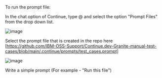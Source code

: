 To run the prompt file:

In the chat option of Continue, type @ and select the option "Prompt Files" from the drop down list.

![image](https://github.com/user-attachments/assets/f4faf4b5-8427-4bd9-849a-2ed08a73880a)

Select the prompt file that is created in the repo here [https://github.com/IBM-OSS-Support/Continue.dev-Granite-manual-test-cases/blob/main/.continue/prompts/test_cases.prompt]

![image](https://github.com/user-attachments/assets/c160d913-cc93-4ace-b736-ff2a9e570fbd)

Write a simple prompt (For example - "Run this file") 
